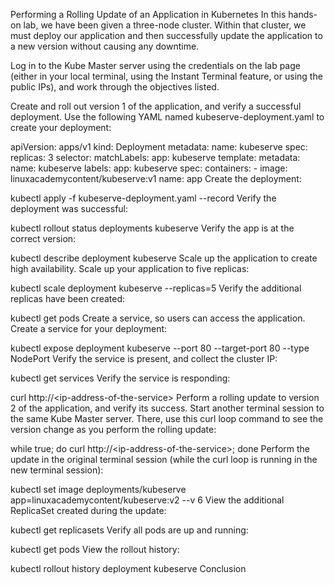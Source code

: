 Performing a Rolling Update of an Application in Kubernetes
In this hands-on lab, we have been given a three-node cluster. Within that cluster, we must deploy our application and then successfully update the application to a new version without causing any downtime.

Log in to the Kube Master server using the credentials on the lab page (either in your local terminal, using the Instant Terminal feature, or using the public IPs), and work through the objectives listed.

Create and roll out version 1 of the application, and verify a successful deployment.
Use the following YAML named kubeserve-deployment.yaml to create your deployment:

apiVersion: apps/v1
kind: Deployment
metadata:
  name: kubeserve
spec:
  replicas: 3
  selector:
    matchLabels:
      app: kubeserve
  template:
    metadata:
      name: kubeserve
      labels:
        app: kubeserve
    spec:
      containers:
      - image: linuxacademycontent/kubeserve:v1
        name: app
Create the deployment:

kubectl apply -f kubeserve-deployment.yaml --record
Verify the deployment was successful:

kubectl rollout status deployments kubeserve
Verify the app is at the correct version:

kubectl describe deployment kubeserve
Scale up the application to create high availability.
Scale up your application to five replicas:

kubectl scale deployment kubeserve --replicas=5
Verify the additional replicas have been created:

kubectl get pods
Create a service, so users can access the application.
Create a service for your deployment:

kubectl expose deployment kubeserve --port 80 --target-port 80 --type NodePort
Verify the service is present, and collect the cluster IP:

kubectl get services
Verify the service is responding:

curl http://&lt;ip-address-of-the-service>
Perform a rolling update to version 2 of the application, and verify its success.
Start another terminal session to the same Kube Master server. There, use this curl loop command to see the version change as you perform the rolling update:

while true; do curl http://&lt;ip-address-of-the-service>; done
Perform the update in the original terminal session (while the curl loop is running in the new terminal session):

kubectl set image deployments/kubeserve app=linuxacademycontent/kubeserve:v2 --v 6
View the additional ReplicaSet created during the update:

kubectl get replicasets
Verify all pods are up and running:

kubectl get pods
View the rollout history:

kubectl rollout history deployment kubeserve
Conclusion
